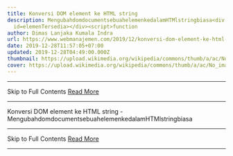 ```yaml
---
title: Konversi DOM element ke HTML string
description: MengubahdomdocumentsebuahelemenkedalamHTMlstringbiasa<div
  id=elemenTersedia></div><script>function
author: Dimas Lanjaka Kumala Indra
url: https://www.webmanajemen.com/2019/12/konversi-dom-element-ke-html-string.html
date: 2019-12-28T11:57:05+07:00
updated: 2019-12-28T04:49:00.000Z
thumbnail: https://upload.wikimedia.org/wikipedia/commons/thumb/a/ac/No_image_available.svg/2048px-No_image_available.svg.png
cover: https://upload.wikimedia.org/wikipedia/commons/thumb/a/ac/No_image_available.svg/2048px-No_image_available.svg.png
---
```


<hr/> Skip to Full Contents <a href="https://www.webmanajemen.com/2019/12/konversi-dom-element-ke-html-string.html" rel="follow" class="button" id="read-more">Read More</a> <hr/> Konversi DOM element ke HTML string - MengubahdomdocumentsebuahelemenkedalamHTMlstringbiasa<div id=elemenTersedia></div><script>function Mengubah dom document sebuah elemen kedalam HTMl string biasa
   
  <div id="elemenTersedia"></div>
<script>
  function htmlFromDom(ClonedNode) {
    var target = document.getElementById('element-helper');
    if (!target) {
      document.body.innerHTML += '<div id="element-helper" style="display:none"></div>';
      target = document.getElementById('element-helper');
    }
    target.innerHTML = '';
    var wrap = document.createElement('div');
    wrap.appendChild(ClonedNode);
    return wrap.innerHTML;
  }
  /* Penggunaan dalam pembuatan element */
  var elem = document.createElement('p');
  elem.id = 'IDELEMENT';
  elem.innerHTML = 'text element';
  // print secara langsung juga bisa
  document.write(htmlFromDom(elem));
  // atau append ke element yang tersedia
  document.getElementById('elemenTersedia').innerHTML = htmlFromDom(elem);
</script> <hr/> Skip to Full Contents <a href="https://www.webmanajemen.com/2019/12/konversi-dom-element-ke-html-string.html" rel="follow" class="button" id="read-more">Read More</a> <hr/>